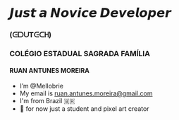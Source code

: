 # 𝙅𝙪𝙨𝙩 𝙖 𝙉𝙤𝙫𝙞𝙘𝙚 𝘿𝙚𝙫𝙚𝙡𝙤𝙥𝙚𝙧
### (ᕮᗞᑌTᕮᑕᕼ)
### COLÉGIO ESTADUAL SAGRADA FAMÍLIA
#### RUAN ANTUNES MOREIRA
- I’m @Mellobrie
- My email is ruan.antunes.moreira@gmail.com
- I'm from Brazil 🇧🇷
- 💞️ for now just a student and pixel art creator

<!---
Mellobrie/Mellobrie is a ✨ special ✨ repository because its `README.md` (this file) appears on your GitHub profile.
You can click the Preview link to take a look at your changes.
--->
